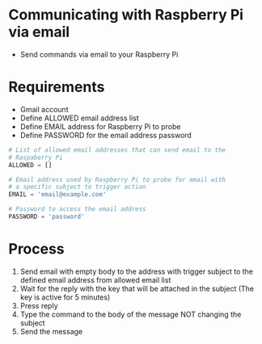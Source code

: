 # Communicating with Raspberry Pi via email
+ Send commands via email to your Raspberry Pi

# Requirements
+ Gmail account
+ Define ALLOWED email address list
+ Define EMAIL address for Raspberry Pi to probe
+ Define PASSWORD for the email address password

```Python
# List of allowed email addresses that can send email to the 
# Raspaberry Pi
ALLOWED = []

# Email address used by Raspberry Pi to probe for email with
# a specific subject to trigger action
EMAIL = 'email@example.com'

# Password to access the email address
PASSWORD = 'password'
```

# Process
1. Send email with empty body to the address with trigger subject to the defined email address from allowed email list
2. Wait for the reply with the key that will be attached in the subject (The key is active for 5 minutes)
3. Press reply
5. Type the command to the body of the message NOT changing the subject
6. Send the message
